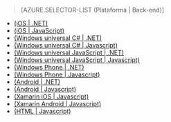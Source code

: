 ﻿> [AZURE.SELECTOR-LIST (Plataforma | Back-end)]
- [(iOS | .NET)](/documentation/articles/mobile-services-dotnet-backend-ios-get-started-data/)
- [(iOS | JavaScript)](/documentation/articles/mobile-services-ios-get-started-data/)
- [(Windows universal C# | .NET)](/documentation/articles/mobile-services-dotnet-backend-windows-universal-dotnet-get-started-data/)
- [(Windows universal C# | Javascript)](/documentation/articles/mobile-services-javascript-backend-windows-universal-dotnet-get-started-data/)
- [(Windows universal JavaScript | .NET)](/documentation/articles/mobile-services-dotnet-backend-windows-universal-javascript-get-started-data/)
- [(Windows universal JavaScript | Javascript)](/documentation/articles/mobile-services-javascript-backend-windows-universal-javascript-get-started-data/)
- [(Windows Phone | .NET)](/documentation/articles/mobile-services-dotnet-backend-windows-phone-get-started-data/)
- [(Windows Phone | Javascript)](/documentation/articles/mobile-services-javascript-backend-windows-phone-get-started-data/)
- [(Android | .NET)](/documentation/articles/mobile-services-dotnet-backend-android-get-started-data-EC/)
- [(Android | Javascript)](/documentation/articles/mobile-services-android-get-started-data-EC/)
- [(Xamarin iOS | Javascript)](/documentation/articles/partner-xamarin-mobile-services-ios-get-started-data/)
- [(Xamarin Android | Javascript)](/documentation/articles/partner-xamarin-mobile-services-android-get-started-data/)
- [(HTML | Javascript)](/documentation/articles/mobile-services-html-get-started-data/)

<!--HONumber=47-->
